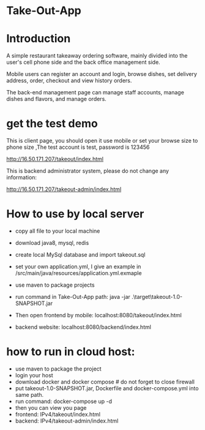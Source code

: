 # Take-Out-App

# Introduction
A simple restaurant takeaway ordering software, mainly divided into the user's cell phone side and the back office management side.

Mobile users can register an account and login, browse dishes, set delivery address, order, checkout and view history orders.

The back-end management page can manage staff accounts, manage dishes and flavors, and manage orders.
# get the test demo
This is client page, you should open it use mobile or set your browse size to phone size
,The test account is test, password is 123456

http://16.50.171.207/takeout/index.html

This is backend administrator system, please do not change any information:

http://16.50.171.207/takeout-admin/index.html



# How to use by local server
- copy all file to your local machine

- download java8, mysql, redis

- create local MySql database and import takeout.sql
- set your own application.yml, I give an example in /src/main/java/resources/application.yml.exmaple
- use maven to package projects
- run command in Take-Out-App path:  java -jar .\target\takeout-1.0-SNAPSHOT.jar

- Then open frontend by mobile: localhost:8080/takeout/index.html

- backend website: localhost:8080/backend/index.html

# how to run in cloud host:
- use maven to package the project
- login your host
- download docker and docker compose # do not forget to close firewall
- put takeout-1.0-SNAPSHOT.jar, Dockerfile and docker-compose.yml into same path.
- run command: docker-compose up -d
- then you can view you page
- frontend: IPv4/takeout/index.html
- backend: IPv4/takeout-admin/index.html




